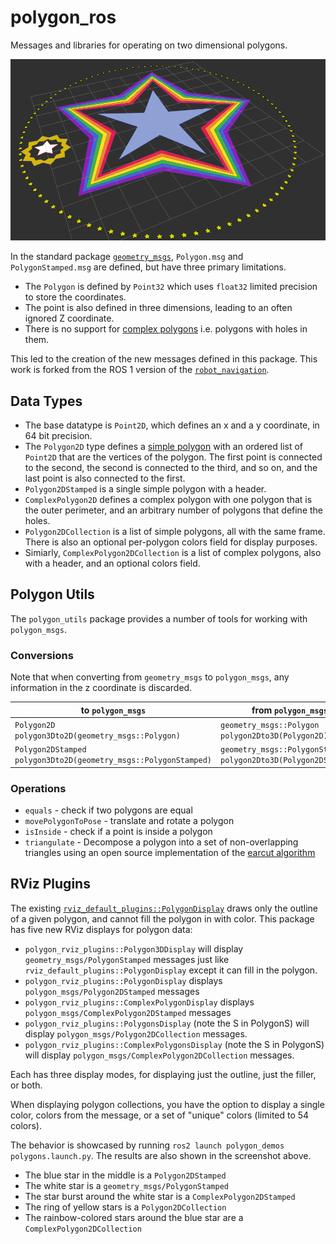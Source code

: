 # polygon_ros
Messages and libraries for operating on two dimensional polygons.

![rviz visualization of a bunch of polygons](demo.png)

In the standard package [`geometry_msgs`](https://github.com/ros2/common_interfaces/blob/rolling/geometry_msgs/msg/Polygon.msg), `Polygon.msg` and `PolygonStamped.msg` are defined, but have three primary limitations.
 * The `Polygon` is defined by `Point32` which uses `float32` limited precision to store the coordinates.
 * The point is also defined in three dimensions, leading to an often ignored Z coordinate.
 * There is no support for [complex polygons](https://en.wikipedia.org/wiki/Complex_polygon) i.e. polygons with holes in them.

This led to the creation of the new messages defined in this package. This work is forked from the ROS 1 version of the [`robot_navigation`](https://github.com/locusrobotics/robot_navigation).

## Data Types

 * The base datatype is `Point2D`, which defines an x and a y coordinate, in 64 bit precision.
 * The `Polygon2D` type defines a [simple polygon](https://en.wikipedia.org/wiki/Simple_polygon) with an ordered list of `Point2D` that are the vertices of the polygon. The first point is connected to the second, the second is connected to the third, and so on, and the last point is also connected to the first.
 * `Polygon2DStamped` is a single simple polygon with a header.
 * `ComplexPolygon2D` defines a complex polygon with one polygon that is the outer perimeter, and an arbitrary number of polygons that define the holes.
 * `Polygon2DCollection` is a list of simple polygons, all with the same frame. There is also an optional per-polygon colors field for display purposes.
 * Simiarly, `ComplexPolygon2DCollection` is a list of complex polygons, also with a header, and an optional colors field.

## Polygon Utils
The `polygon_utils` package provides a number of tools for working with `polygon_msgs`.

### Conversions
Note that when converting from `geometry_msgs` to `polygon_msgs`, any information in the z coordinate is discarded.

| to `polygon_msgs` | from `polygon_msgs` |
| -- | -- |
| `Polygon2D polygon3Dto2D(geometry_msgs::Polygon)` |`geometry_msgs::Polygon polygon2Dto3D(Polygon2D)`
| `Polygon2DStamped polygon3Dto2D(geometry_msgs::PolygonStamped)` | `geometry_msgs::PolygonStamped polygon2Dto3D(Polygon2DStamped)`

### Operations
 * `equals` - check if two polygons are equal
 * `movePolygonToPose` - translate and rotate a polygon
 * `isInside` - check if a point is inside a polygon
  * `triangulate` - Decompose a polygon into a set of non-overlapping triangles using an open source implementation of the [earcut algorithm](https://github.com/mapbox/earcut.hpp)

## RViz Plugins

The existing [`rviz_default_plugins::PolygonDisplay`](https://github.com/ros2/rviz/blob/ros2/rviz_default_plugins/src/rviz_default_plugins/displays/polygon/polygon_display.cpp) draws only the outline of a given polygon, and cannot fill the polygon in with color. This package has five new RViz displays for polygon data:
 * `polygon_rviz_plugins::Polygon3DDisplay` will display `geometry_msgs/PolygonStamped` messages just like `rviz_default_plugins::PolygonDisplay` except it can fill in the polygon.
 * `polygon_rviz_plugins::PolygonDisplay` displays `polygon_msgs/Polygon2DStamped` messages
 * `polygon_rviz_plugins::ComplexPolygonDisplay` displays `polygon_msgs/ComplexPolygon2DStamped` messages
 * `polygon_rviz_plugins::PolygonsDisplay` (note the S in PolygonS) will display `polygon_msgs/Polygon2DCollection` messages.
 * `polygon_rviz_plugins::ComplexPolygonsDisplay` (note the S in PolygonS) will display `polygon_msgs/ComplexPolygon2DCollection` messages.

Each has three display modes, for displaying just the outline, just the filler, or both.

When displaying polygon collections, you have the option to display a single color, colors from the message, or a set of "unique" colors (limited to 54 colors).

The behavior is showcased by running `ros2 launch polygon_demos polygons.launch.py`. The results are also shown in the screenshot above.
 * The blue star in the middle is a `Polygon2DStamped`
 * The white star is a `geometry_msgs/PolygonStamped`
 * The star burst around the white star is a `ComplexPolygon2DStamped`
 * The ring of yellow stars is a `Polygon2DCollection`
 * The rainbow-colored stars around the blue star are a `ComplexPolygon2DCollection`
